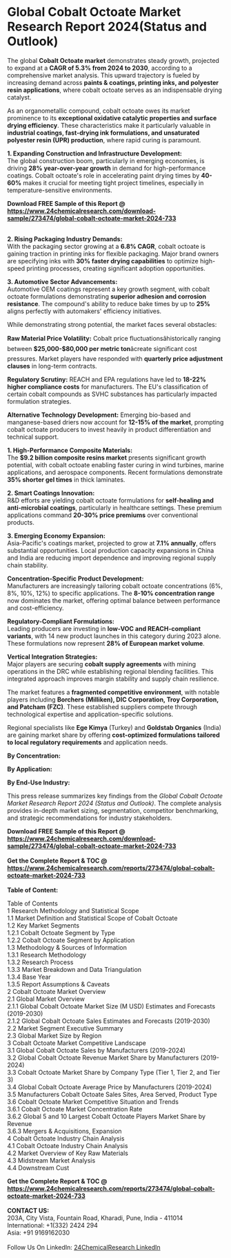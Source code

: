 <h1>Global Cobalt Octoate Market Research Report 2024(Status and Outlook)</h1><p>The global <strong>Cobalt Octoate market</strong> demonstrates steady growth, projected to expand at a <strong>CAGR of 5.3% from 2024 to 2030</strong>, according to a comprehensive market analysis. This upward trajectory is fueled by increasing demand across <strong>paints &amp; coatings, printing inks, and polyester resin applications</strong>, where cobalt octoate serves as an indispensable drying catalyst.</p><p>As an organometallic compound, cobalt octoate owes its market prominence to its <strong>exceptional oxidative catalytic properties and surface drying efficiency</strong>. These characteristics make it particularly valuable in <strong>industrial coatings, fast-drying ink formulations, and unsaturated polyester resin (UPR) production</strong>, where rapid curing is paramount.</p><p><strong>1. Expanding Construction and Infrastructure Development:</strong><br>
The global construction boom, particularly in emerging economies, is driving <strong>28% year-over-year growth</strong> in demand for high-performance coatings. Cobalt octoate's role in accelerating paint drying times by <strong>40-60%</strong> makes it crucial for meeting tight project timelines, especially in temperature-sensitive environments.</p><div><b>Download FREE Sample of this Report @ 
            <a href="https://www.24chemicalresearch.com/download-sample/273474/global-cobalt-octoate-market-2024-733">
            https://www.24chemicalresearch.com/download-sample/273474/global-cobalt-octoate-market-2024-733</a></b></div><br><p><strong>2. Rising Packaging Industry Demands:</strong><br>
With the packaging sector growing at a <strong>6.8% CAGR</strong>, cobalt octoate is gaining traction in printing inks for flexible packaging. Major brand owners are specifying inks with <strong>30% faster drying capabilities</strong> to optimize high-speed printing processes, creating significant adoption opportunities.</p><p><strong>3. Automotive Sector Advancements:</strong><br>
Automotive OEM coatings represent a key growth segment, with cobalt octoate formulations demonstrating <strong>superior adhesion and corrosion resistance</strong>. The compound's ability to reduce bake times by up to <strong>25%</strong> aligns perfectly with automakers' efficiency initiatives.</p><p>While demonstrating strong potential, the market faces several obstacles:</p><p><strong>Raw Material Price Volatility:</strong> Cobalt price fluctuationsâhistorically ranging between <strong>$25,000-$80,000 per metric ton</strong>âcreate significant cost pressures. Market players have responded with <strong>quarterly price adjustment clauses</strong> in long-term contracts.</p><p><strong>Regulatory Scrutiny:</strong> REACH and EPA regulations have led to <strong>18-22% higher compliance costs</strong> for manufacturers. The EU's classification of certain cobalt compounds as SVHC substances has particularly impacted formulation strategies.</p><p><strong>Alternative Technology Development:</strong> Emerging bio-based and manganese-based driers now account for <strong>12-15% of the market</strong>, prompting cobalt octoate producers to invest heavily in product differentiation and technical support.</p><p><strong>1. High-Performance Composite Materials:</strong><br>
The <strong>$9.2 billion composite resins market</strong> presents significant growth potential, with cobalt octoate enabling faster curing in wind turbines, marine applications, and aerospace components. Recent formulations demonstrate <strong>35% shorter gel times</strong> in thick laminates.</p><p><strong>2. Smart Coatings Innovation:</strong><br>
R&amp;D efforts are yielding cobalt octoate formulations for <strong>self-healing and anti-microbial coatings</strong>, particularly in healthcare settings. These premium applications command <strong>20-30% price premiums</strong> over conventional products.</p><p><strong>3. Emerging Economy Expansion:</strong><br>
Asia-Pacific's coatings market, projected to grow at <strong>7.1% annually</strong>, offers substantial opportunities. Local production capacity expansions in China and India are reducing import dependence and improving regional supply chain stability.</p><p><strong>Concentration-Specific Product Development:</strong><br>
	Manufacturers are increasingly tailoring cobalt octoate concentrations (6%, 8%, 10%, 12%) to specific applications. The <strong>8-10% concentration range</strong> now dominates the market, offering optimal balance between performance and cost-efficiency.</p><p><strong>Regulatory-Compliant Formulations:</strong><br>
	Leading producers are investing in <strong>low-VOC and REACH-compliant variants</strong>, with 14 new product launches in this category during 2023 alone. These formulations now represent <strong>28% of European market volume</strong>.</p><p><strong>Vertical Integration Strategies:</strong><br>
	Major players are securing <strong>cobalt supply agreements</strong> with mining operations in the DRC while establishing regional blending facilities. This integrated approach improves margin stability and supply chain resilience.</p><p>The market features a <strong>fragmented competitive environment</strong>, with notable players including <strong>Borchers (Milliken), DIC Corporation, Troy Corporation, and Patcham (FZC)</strong>. These established suppliers compete through technological expertise and application-specific solutions.</p><p>Regional specialists like <strong>Ege Kimya</strong> (Turkey) and <strong>Goldstab Organics</strong> (India) are gaining market share by offering <strong>cost-optimized formulations tailored to local regulatory requirements</strong> and application needs.</p><p><strong>By Concentration:</strong></p><p><strong>By Application:</strong></p><p><strong>By End-Use Industry:</strong></p><p>This press release summarizes key findings from the <em>Global Cobalt Octoate Market Research Report 2024 (Status and Outlook)</em>. The complete analysis provides in-depth market sizing, segmentation, competitor benchmarking, and strategic recommendations for industry stakeholders.</p><div><b>Download FREE Sample of this Report @ 
            <a href="https://www.24chemicalresearch.com/download-sample/273474/global-cobalt-octoate-market-2024-733">
            https://www.24chemicalresearch.com/download-sample/273474/global-cobalt-octoate-market-2024-733</a></b></div><br><div><b>Get the Complete Report & TOC @ 
            <a href="https://www.24chemicalresearch.com/reports/273474/global-cobalt-octoate-market-2024-733">
            https://www.24chemicalresearch.com/reports/273474/global-cobalt-octoate-market-2024-733</a></b></div><br>
            <b>Table of Content:</b><p>Table of Contents<br />
1 Research Methodology and Statistical Scope<br />
1.1 Market Definition and Statistical Scope of Cobalt Octoate<br />
1.2 Key Market Segments<br />
1.2.1 Cobalt Octoate Segment by Type<br />
1.2.2 Cobalt Octoate Segment by Application<br />
1.3 Methodology & Sources of Information<br />
1.3.1 Research Methodology<br />
1.3.2 Research Process<br />
1.3.3 Market Breakdown and Data Triangulation<br />
1.3.4 Base Year<br />
1.3.5 Report Assumptions & Caveats<br />
2 Cobalt Octoate Market Overview<br />
2.1 Global Market Overview<br />
2.1.1 Global Cobalt Octoate Market Size (M USD) Estimates and Forecasts (2019-2030)<br />
2.1.2 Global Cobalt Octoate Sales Estimates and Forecasts (2019-2030)<br />
2.2 Market Segment Executive Summary<br />
2.3 Global Market Size by Region<br />
3 Cobalt Octoate Market Competitive Landscape<br />
3.1 Global Cobalt Octoate Sales by Manufacturers (2019-2024)<br />
3.2 Global Cobalt Octoate Revenue Market Share by Manufacturers (2019-2024)<br />
3.3 Cobalt Octoate Market Share by Company Type (Tier 1, Tier 2, and Tier 3)<br />
3.4 Global Cobalt Octoate Average Price by Manufacturers (2019-2024)<br />
3.5 Manufacturers Cobalt Octoate Sales Sites, Area Served, Product Type<br />
3.6 Cobalt Octoate Market Competitive Situation and Trends<br />
3.6.1 Cobalt Octoate Market Concentration Rate<br />
3.6.2 Global 5 and 10 Largest Cobalt Octoate Players Market Share by Revenue<br />
3.6.3 Mergers & Acquisitions, Expansion<br />
4 Cobalt Octoate Industry Chain Analysis<br />
4.1 Cobalt Octoate Industry Chain Analysis<br />
4.2 Market Overview of Key Raw Materials<br />
4.3 Midstream Market Analysis<br />
4.4 Downstream Cust</p><div><b>Get the Complete Report & TOC @ 
            <a href="https://www.24chemicalresearch.com/reports/273474/global-cobalt-octoate-market-2024-733">
            https://www.24chemicalresearch.com/reports/273474/global-cobalt-octoate-market-2024-733</a></b></div><br><b>CONTACT US:</b><br>
            203A, City Vista, Fountain Road, Kharadi, Pune, India - 411014<br>
            International: +1(332) 2424 294<br>
            Asia: +91 9169162030 <br><br>
            Follow Us On LinkedIn: <a href="https://www.linkedin.com/company/24chemicalresearch/">24ChemicalResearch LinkedIn</a>